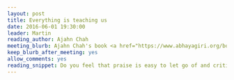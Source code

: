 ```yaml
---
layout: post
title: Everything is teaching us
date: 2016-06-01 19:30:00
leader: Martin
reading_author: Ajahn Chah
meeting_blurb: Ajahn Chah's book <a href="https://www.abhayagiri.org/books/everything-is-teaching-us"><i>Everything is Teaching Us</i></a> is available to read online at no charge.
keep_blurb_after_meeting: yes
allow_comments: yes
reading_snippet: Do you feel that praise is easy to let go of and criticism is hard to let go of? They are really equal.
---
```


